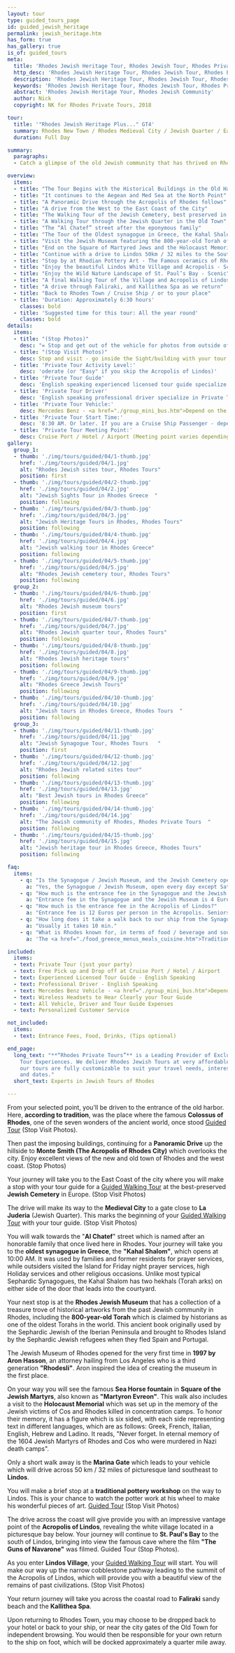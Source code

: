 ```yaml
---
layout: tour
type: guided_tours_page
id: guided_jewish_heritage
permalink: jewish_heritage.htm
has_form: true
has_gallery: true
is_of: guided_tours
meta:
  title: 'Rhodes Jewish Heritage Tour, Rhodes Jewish Tour, Rhodes Private Tours'
  http_desc: 'Rhodes Jewish Heritage Tour, Rhodes Jewish Tour, Rhodes Private Tours'
  description: 'Rhodes Jewish Heritage Tour, Rhodes Jewish Tour, Rhodes Private Tours'
  keywords: 'Rhodes Jewish Heritage Tour, Rhodes Jewish Tour, Rhodes Private Tours'
  abstract: 'Rhodes Jewish Heritage Your, Rhodes Jewish Community'
  author: Nick
  copyright: NK for Rhodes Private Tours, 2018

tour:
  title: '"Rhodes Jewish Heritage Plus..." GT4'
  summary: Rhodes New Town / Rhodes Medieval City / Jewish Quarter / East Coast of the Island / Village and Acropolis of Lindos
  duration: Full Day

summary:
  paragraphs:
  - Catch a glimpse of the old Jewish community that has thrived on Rhodes for centuries. Visit the Jewish Quarter in the medieval city for greater insights about what life was like for the people that lived there. Unlock the mysteries of early life in Rhodes by ending your trip with an exciting visit to Lindos, where another chapter of history is quietly tucked away waiting to be relived once again. 

overview:
  items:
  - title: "The Tour Begins with the Historical Buildings in the Old Harbor"
  - title: "It continues to the Aegean and Med Sea at the North Point"
  - title: "A Panoramic Drive through the Acropolis of Rhodes follows"
  - title: "A drive from the West to the East Coast of the City"
  - title: "The Walking Tour of the Jewish Cemetery, best preserved in Europe"
  - title: "A Walking Tour through the Jewish Quarter in the Old Town"
  - title: "The “Al Chatef” street after the eponymous family"
  - title: "The Tour of the Oldest synagogue in Greece, the Kahal Shalom"
  - title: "Visit the Jewish Museum featuring the 800-year-old Torah of Rhodes"
  - title: "End on the Square of Martyred Jews and the Holocaust Memorial"
  - title: "Continue with a drive to Lindos 50km / 32 miles to the Southeast"
  - title: "Stop by at Rhodian Pottery Art - The Famous ceramics of Rhodes"
  - title: "Enjoy the beautiful Lindos White Village and Acropolis - Scenic"
  - title: "Enjoy the Wild Nature Landscape of St. Paul’s Bay - Scenic"
  - title: "A final Walking Tour of the Village and Acropolis of Lindos - Top Landmark"
  - title: "A drive through Faliraki, and Kallithea Spa as we return"
  - title: "Back to Rhodes Town / Cruise Ship / or to your place"
  - title: 'Duration: Approximately 6:30 hours'
    classes: bold
  - title: 'Suggested time for this tour: All the year round'
    classes: bold
details:
  items:
  - title: "(Stop Photos)"
    desc: "= Stop and get out of the vehicle for photos from outside of the Sight/Building <u>Guided Tour</u> (stay close to vehicle)"
  - title: "(Stop Visit Photos)"
    desc: Stop and visit - go inside the Sight/building with your tour guide for photos and <u>Guided Walking Tour</u>
  - title: 'Private Tour Activity Level:'
    desc: 'oderate (or "Easy" if you skip the Acropolis of Lindos)'
  - title: 'Private Tour Guide'
    desc: 'English speaking experienced licensed tour guide specialize in Private Tours'
  - title: 'Private Tour Driver'
    desc: 'English speaking professional driver specialize in Private Tours'
  - title: 'Private Tour Vehicle:'
    desc: Mercedes Benz - <a href="./group_mini_bus.htm">Depend on the size of your group</a>
  - title: 'Private Tour Start Time:'
    desc: '8:30 AM. Or later. If you are a Cruise Ship Passenger - depend on your cruise ship dock time.'
  - title: 'Private Tour Meeting Point:'
    desc: Cruise Port / Hotel / Airport (Meeting point varies depending on option booked)
gallery:
  group_1:
  - thumb: './img/tours/guided/04/1-thumb.jpg'
    href: './img/tours/guided/04/1.jpg'
    alt: "Rhodes Jewish sites tour, Rhodes Tours"
    position: first
  - thumb: './img/tours/guided/04/2-thumb.jpg'
    href: './img/tours/guided/04/2.jpg'
    alt: "Jewish Sights Tour in Rhodes Greece  "
    position: following
  - thumb: './img/tours/guided/04/3-thumb.jpg'
    href: './img/tours/guided/04/3.jpg'
    alt: "Jewish Heritage Tours in Rhodes, Rhodes Tours"
    position: following
  - thumb: './img/tours/guided/04/4-thumb.jpg'
    href: './img/tours/guided/04/4.jpg'
    alt: "Jewish walking tour in Rhodes Greece"
    position: following
  - thumb: './img/tours/guided/04/5-thumb.jpg'
    href: './img/tours/guided/04/5.jpg'
    alt: "Rhodes Jewish cemetery tour, Rhodes Tours"
    position: following
  group_2:
  - thumb: './img/tours/guided/04/6-thumb.jpg'
    href: './img/tours/guided/04/6.jpg'
    alt: "Rhodes Jewish museum tours"
    position: first
  - thumb: './img/tours/guided/04/7-thumb.jpg'
    href: './img/tours/guided/04/7.jpg'
    alt: "Rhodes Jewish quarter tour, Rhodes Tours"
    position: following
  - thumb: './img/tours/guided/04/8-thumb.jpg'
    href: './img/tours/guided/04/8.jpg'
    alt: "Rhodes Jewish heritage tours"
    position: following
  - thumb: './img/tours/guided/04/9-thumb.jpg'
    href: './img/tours/guided/04/9.jpg'
    alt: "Rhodes Greece Jewish Tours"
    position: following
  - thumb: './img/tours/guided/04/10-thumb.jpg'
    href: './img/tours/guided/04/10.jpg'
    alt: "Jewish tours in Rhodes Greece, Rhodes Tours  "
    position: following
  group_3:
  - thumb: './img/tours/guided/04/11-thumb.jpg'
    href: './img/tours/guided/04/11.jpg'
    alt: "Jewish Synagogue Tour, Rhodes Tours   "
    position: first
  - thumb: './img/tours/guided/04/12-thumb.jpg'
    href: './img/tours/guided/04/12.jpg'
    alt: "Rhodes Jewish related sites tour"
    position: following
  - thumb: './img/tours/guided/04/13-thumb.jpg'
    href: './img/tours/guided/04/13.jpg'
    alt: "Best Jewish tours in Rhodes Greece"
    position: following
  - thumb: './img/tours/guided/04/14-thumb.jpg'
    href: './img/tours/guided/04/14.jpg'
    alt: "The Jewish community of Rhodes, Rhodes Private Tours  "
    position: following
  - thumb: './img/tours/guided/04/15-thumb.jpg'
    href: './img/tours/guided/04/15.jpg'
    alt: "Jewish heritage tour in Rhodes Greece, Rhodes Tours"
    position: following

faq:
  items:
    - q: "Is the Synagogue / Jewish Museum, and the Jewish Cemetery open every day?"
      a: "Yes, the Synagogue / Jewish Museum, open every day except Saturdays - April to end of October 10:00 AM - 03:00 PM. The Jewish Cemetery open every day except Saturdays and Sundays 8:30 AM - 1:00 PM."
    - q: "How much is the entrance fee in the Synagogue and the Jewish Museum?"
      a: "Entrance fee in the Synagogue and the Jewish Museum is 4 Euros per person."
    - q: "How much is the entrance fee in the Acropolis of Lindos?"
      a: "Entrance fee is 12 Euros per person in the Acropolis. Seniors (with Id or Passport) 6 Euros per person. Children under 18 years old free. No charge to enter Lindos village."
    - q: "How long does it take a walk back to our ship from the Synagogue and the Jewish Quarter?"
      a: "Usually it takes 10 min."
    - q: "What is Rhodes known for, in terms of food / beverage and souvenirs? What's the one thing we shouldn't miss?"
      a: 'The <a href="./food_greece_menus_meals_cuisine.htm">Traditional Food of Rhodes</a>, <a href="./rhodes_wine_tours_wineries_greece.htm">Wines</a> and the famous handmade <a href="./handmade_pottery_greece.htm">Rhodes Pottery, Ceramics</a>.'

included:
  items:
  - text: Private Tour (just your party)
  - text: Free Pick up and Drop off at Cruise Port / Hotel / Airport
  - text: Experienced Licensed Tour Guide - English Speaking
  - text: Professional Driver - English Speaking
  - text: Mercedes Benz Vehicle - <a href="./group_mini_bus.htm">Depend on the size of your group</a>
  - text: Wireless Headsets to Hear Clearly your Tour Guide
  - text: All Vehicle, Driver and Tour Guide Expenses 
  - text: Personalized Customer Service 

not_included:
  items:
  - text: Entrance Fees, Food, Drinks, (Tips optional)

end_page:
  long_text: "**“Rhodes Private Tours”** is a Leading Provider of Exclusive and Personalized
    Tour Experiences. We deliver Rhodes Jewish Tours at very affordable rates. All
    our tours are fully customizable to suit your travel needs, interests, schedules,
    and dates."
  short_text: Experts in Jewish Tours of Rhodes

---
```

From your selected point, you'll be driven to the entrance of the old harbor. Here, **according to tradition**, was the place where the famous **Colossus of Rhodes**, one of the seven wonders of the ancient world, once stood <u>Guided Tour</u> (Stop Visit Photos).

Then past the imposing buildings, continuing for a **Panoramic Drive** up the hillside to **Monte Smith (The Acropolis of Rhodes City)** which overlooks the city. Enjoy excellent views of the new and old town of Rhodes and the west coast.  (Stop Photos)

Your journey will take you to the East Coast of the city where you will make a stop with your tour guide for a <u>Guided Walking Tour</u> at the best-preserved **Jewish Cemetery** in Europe. (Stop Visit Photos)

The drive will make its way to the **Medieval City** to a gate close to **La Juderia** (Jewish Quarter). This marks the beginning of your <u>Guided Walking Tour</u> with your tour guide. (Stop Visit Photos)

You will walk towards the "**Al Chatef**" street which is named after an honorable family that once lived here in Rhodes. Your journey will take you to the **oldest synagogue in Greece**, the **"Kahal Shalom"**, which opens at 10:00 AM. It was used by families and former residents for prayer services, while outsiders visited the Island for Friday night prayer services, high Holiday services and other religious occasions. Unlike most typical Sephardic Synagogues, the Kahal Shalom has two hekhals (Torah arks) on either side of the door that leads into the courtyard.

Your next stop is at the **Rhodes Jewish Museum** that has a collection of a treasure trove of historical artworks from the past Jewish community in Rhodes, including the **800-year-old Torah** which is claimed by historians as one of the oldest Torahs in the world. This ancient book originally used by the Sephardic Jewish of the Iberian Peninsula and brought to Rhodes Island by the Sephardic Jewish refugees when they fled Spain and Portugal.

The Jewish Museum of Rhodes opened for the very first time in **1997 by Aron Hasson**, an attorney hailing from Los Angeles who is a third generation **"Rhodesli"**. Aron inspired the idea of creating the museum in the first place.

On your way you will see the famous **Sea Horse fountain** in **Square of the Jewish Martyrs**, also known as **"Martyron Evreon"**. This walk also includes a visit to the **Holocaust Memorial** which was set up in the memory of the Jewish victims of Cos and Rhodes killed in concentration camps. To honor their memory, it has a figure which is six sided, with each side representing text in different languages, which are as follows: Greek, French, Italian, English, Hebrew and Ladino. It reads, "Never forget. In eternal memory of the 1604 Jewish Martyrs of Rhodes and Cos who were murdered in Nazi death camps".

Only a short walk away is the **Marina Gate** which leads to your vehicle which will drive across 50 km / 32 miles of picturesque land southeast to **Lindos**.

You will make a brief stop at a **traditional pottery workshop** on the way to Lindos. This is your chance to watch the potter work at his wheel to make his wonderful pieces of art. <u>Guided Tour</u> (Stop Visit Photos)

The drive across the coast will give provide you with an impressive vantage point of the **Acropolis of Lindos**, revealing the white village located in a picturesque bay below. Your journey will continue to **St. Paul's Bay** to the south of Lindos, bringing into view the famous cave where the film **"The Guns of Navarone"** was filmed. Guided Tour (Stop Photos).

As you enter **Lindos Village**, your <u>Guided Walking Tour</u> will start. You will make our way up the narrow cobblestone pathway leading to the summit of the Acropolis of Lindos, which will provide you with a beautiful view of the remains of past civilizations. (Stop Visit Photos)

Your return journey will take you across the coastal road to **Faliraki** sandy beach and the **Kallithea Spa**.

Upon returning to Rhodes Town, you may choose to be dropped back to your hotel or back to your ship, or near the city gates of the Old Town for independent browsing. You would then be responsible for your own return to the ship on foot, which will be docked approximately a quarter mile away.